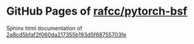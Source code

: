 GitHub Pages of [rafcc/pytorch-bsf](https://github.com/rafcc/pytorch-bsf)
===
Sphinx html documentation of [2a8cd5bfaf2f060da217355b193d5f68755703fe](https://github.com/rafcc/pytorch-bsf/tree/2a8cd5bfaf2f060da217355b193d5f68755703fe)
